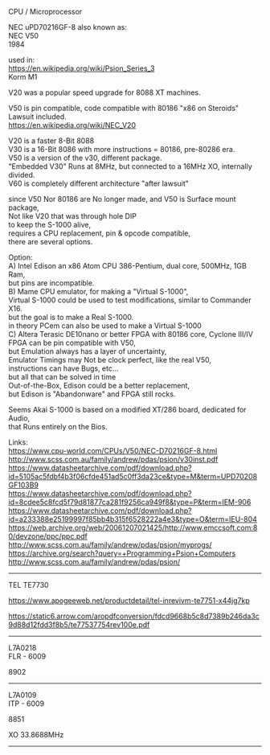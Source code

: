 CPU / Microprocessor </br>

NEC uPD70216GF-8 also known as:</br>
NEC V50 </br>
1984 </br>

used in:  </br>
https://en.wikipedia.org/wiki/Psion_Series_3 </br>
Korm M1 </br>

V20 was a popular speed upgrade for 8088 XT machines. </br>

V50 is pin compatible, code compatible with 80186 "x86 on Steroids" Lawsuit included. </br>
https://en.wikipedia.org/wiki/NEC_V20 </br>

V20 is a faster 8-Bit 8088 </br> 
V30 is a 16-Bit 8086 with more instructions = 80186, pre-80286 era. </br>
V50 is a version of the v30, different package. </br>
"Embedded V30" Runs at 8MHz, but connected to a 16MHz XO, internally divided. </br>
V60 is completely different architecture "after lawsuit" </br>

since V50 Nor 80186 are No longer made, and V50 is Surface mount package, </br>
Not like V20 that was through hole DIP </br>
to keep the S-1000 alive, </br>
requires a CPU replacement, pin & opcode compatible, </br>
there are several options. </br>

Option: </br>
A) Intel Edison an x86 Atom CPU 386-Pentium, dual core, 500MHz, 1GB Ram, </br>
but pins are incompatible. </br>
B) Mame CPU emulator, for making a "Virtual S-1000",</br>
Virtual S-1000 could be used to test modifications, similar to Commander X16. </br>
but the goal is to make a Real S-1000. </br>
in theory PCem can also be used to make a Virtual S-1000 </br>
C) Altera Terasic DE10nano or better FPGA with 80186 core, Cyclone III/IV </br> 
FPGA can be pin compatible with V50, </br>
but Emulation always has a layer of uncertainty, </br>
Emulator Timings may Not be clock perfect, like the real V50,</br> 
instructions can have Bugs, etc...</br> but all that can be solved in time</br>
Out-of-the-Box, Edison could be a better replacement, </br>
but Edison is "Abandonware" and FPGA still rocks.</br>

Seems Akai S-1000 is based on a modified XT/286 board, dedicated for Audio,</br>
that Runs entirely on the Bios. </br>

Links: </br>
https://www.cpu-world.com/CPUs/V50/NEC-D70216GF-8.html </br>
http://www.scss.com.au/family/andrew/pdas/psion/v30inst.pdf </br>
https://www.datasheetarchive.com/pdf/download.php?id=5105ac5fdbf4b3f06cfde451ad5c0ff3da23ce&type=M&term=UPD70208GF103B9 </br>
https://www.datasheetarchive.com/pdf/download.php?id=8cdee5c8fcd5f79d81877ca281f9256ca949f8&type=P&term=IEM-906 </br>
https://www.datasheetarchive.com/pdf/download.php?id=a233388e25199997f85bb4b315f6528222a4e3&type=O&term=IEU-804 </br>
https://web.archive.org/web/20061207021425/http://www.emccsoft.com:80/devzone/ppc/ppc.pdf </br>
http://www.scss.com.au/family/andrew/pdas/psion/myprogs/ </br>
https://archive.org/search?query=+Programming+Psion+Computers </br>
http://www.scss.com.au/family/andrew/pdas/psion/ </br>

-------

TEL TE7730 </br>

https://www.apogeeweb.net/productdetail/tel-inrevivm-te7751-x44jg7kp </br>

https://static6.arrow.com/aropdfconversion/fdcd9668b5c8d7389b246da3c9d88d12fdd3f8b5/te77537754rev100e.pdf </br>

--------

L7A0218 </br>
FLR - 6009 </br>

8902 </br>

-------

L7A0109 </br>
ITP - 6009 </br>

8851 </br>

XO 33.8688MHz

------
